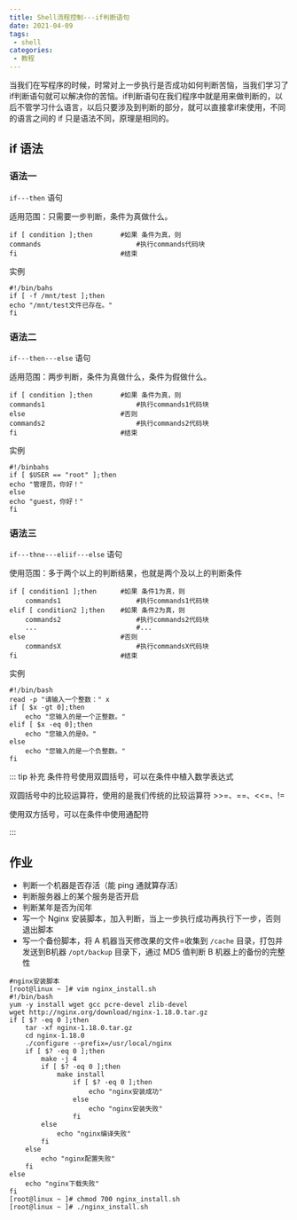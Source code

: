 ```yaml
---
title: Shell流程控制---if判断语句
date: 2021-04-09
tags:
 - shell
categories: 
 - 教程
---
```



当我们在写程序的时候，时常对上一步执行是否成功如何判断苦恼，当我们学习了if判断语句就可以解决你的苦恼。if判断语句在我们程序中就是用来做判断的，以后不管学习什么语言，以后只要涉及到判断的部分，就可以直接拿if来使用，不同的语言之间的 if 只是语法不同，原理是相同的。

## if 语法

### 语法一

`if---then` 语句

适用范围：只需要一步判断，条件为真做什么。

```shell
if [ condition ];then		#如果 条件为真，则
commands						#执行commands代码块
fi							#结束
```

实例

```shell
#!/bin/bahs
if [ -f /mnt/test ];then
echo "/mnt/test文件已存在。"
fi
```



### 语法二

`if---then---else` 语句

适用范围：两步判断，条件为真做什么，条件为假做什么。

```shell
if [ condition ];then		#如果 条件为真，则
commands1						#执行commands1代码块
else						#否则
commands2						#执行commands2代码块
fi							#结束
```

实例

```shell
#!/binbahs
if [ $USER == "root" ];then
echo "管理员，你好！"
else
echo "guest，你好！"
fi
```



### 语法三

`if---thne---eliif---else` 语句

使用范围：多于两个以上的判断结果，也就是两个及以上的判断条件

```shell
if [ condition1 ];then		#如果 条件1为真，则
	commands1					#执行commands1代码块
elif [ condition2 ];then	#如果 条件2为真，则
	commands2					#执行commands2代码块
	...							#...
else						#否则
	commandsX					#执行commandsX代码块
fi							#结束
```

实例

```shell
#!/bin/bash
read -p "请输入一个整数：" x
if [ $x -gt 0];then
	echo "您输入的是一个正整数。"
elif [ $x -eq 0];then
	echo "您输入的是0。"
else
	echo "您输入的是一个负整数。"
fi
```

::: tip 补充
条件符号使用双圆括号，可以在条件中植入数学表达式

双圆括号中的比较运算符，使用的是我们传统的比较运算符 >>=、==、<<=、!=

使用双方括号，可以在条件中使用通配符

:::

## 作业

- 判断一个机器是否存活（能 ping 通就算存活）
- 判断服务器上的某个服务是否开启
- 判断某年是否为闰年
- 写一个 Nginx 安装脚本，加入判断，当上一步执行成功再执行下一步，否则退出脚本
- 写一个备份脚本，将 A 机器当天修改果的文件=收集到 `/cache` 目录，打包并发送到B机器 `/opt/backup` 目录下，通过 MD5 值判断 B 机器上的备份的完整性

```shell
#nginx安装脚本
[root@linux ~ ]# vim nginx_install.sh
#!/bin/bash
yum -y install wget gcc pcre-devel zlib-devel
wget http://nginx.org/download/nginx-1.18.0.tar.gz
if [ $? -eq 0 ];then
	tar -xf nginx-1.18.0.tar.gz
	cd nginx-1.18.0
	./configure --prefix=/usr/local/nginx
	if [ $? -eq 0 ];then
		make -j 4
		if [ $? -eq 0 ];then
			make install
				if [ $? -eq 0 ];then
					echo "nginx安装成功"
				else 
					echo "nginx安装失败"
				fi
		else
			echo "nginx编译失败"
		fi
	else
		echo "nginx配置失败"
	fi
else
	echo "nginx下载失败"
fi
[root@linux ~ ]# chmod 700 nginx_install.sh
[root@linux ~ ]# ./nginx_install.sh

```

